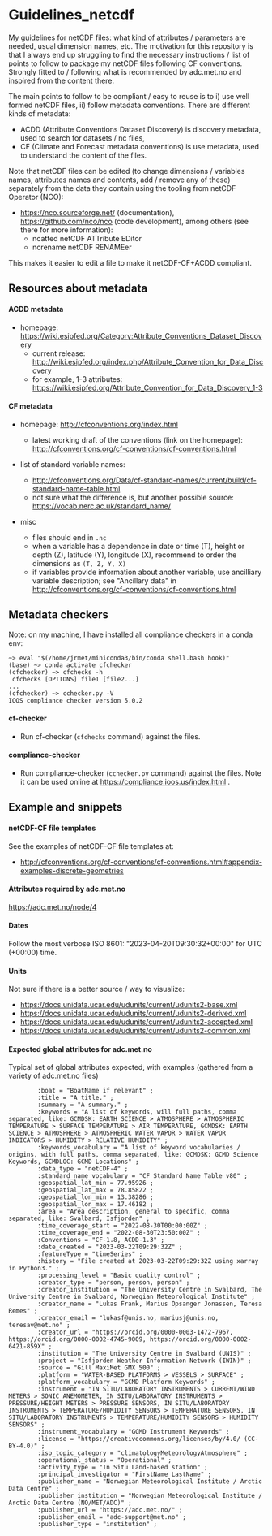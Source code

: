# Guidelines_netcdf

My guidelines for netCDF files: what kind of attributes / parameters are needed, usual dimension names, etc. The motivation for this repository is that I always end up struggling to find the necessary instructions / list of points to follow to package my netCDF files following CF conventions. Strongly fitted to / following what is recommended by adc.met.no and inspired from the content there.

The main points to follow to be compliant / easy to reuse is to i) use well formed netCDF files, ii) follow metadata conventions. There are different kinds of metadata:

- ACDD (Attribute Conventions Dataset Discovery) is discovery metadata, used to search for datasets / nc files,
- CF (Climate and Forecast metadata conventions) is use metadata, used to understand the content of the files.

Note that netCDF files can be edited (to change dimensions / variables names, attributes names and contents, add / remove any of these) separately from the data they contain using the tooling from netCDF Operator (NCO):

- https://nco.sourceforge.net/ (documentation), https://github.com/nco/nco (code development), among others (see there for more information):
  - ncatted netCDF ATTribute EDitor
  - ncrename netCDF RENAMEer

This makes it easier to edit a file to make it netCDF-CF+ACDD compliant.

## Resources about metadata

#### ACDD metadata

- homepage: https://wiki.esipfed.org/Category:Attribute_Conventions_Dataset_Discovery
  - current release: http://wiki.esipfed.org/index.php/Attribute_Convention_for_Data_Discovery
  - for example, 1-3 attributes: https://wiki.esipfed.org/Attribute_Convention_for_Data_Discovery_1-3

#### CF metadata

- homepage: http://cfconventions.org/index.html
  - latest working draft of the conventions (link on the homepage): http://cfconventions.org/cf-conventions/cf-conventions.html

- list of standard variable names:
  - http://cfconventions.org/Data/cf-standard-names/current/build/cf-standard-name-table.html
  - not sure what the difference is, but another possible source: https://vocab.nerc.ac.uk/standard_name/

- misc
  - files should end in ```.nc```
  - when a variable has a dependence in date or time (T), height or depth (Z), latitude (Y), longitude (X), recommend to order the dimensions as ```(T, Z, Y, X)```
  - if variables provide information about another variable, use ancilliary variable description; see "Ancillary data" in http://cfconventions.org/cf-conventions/cf-conventions.html

## Metadata checkers

Note: on my machine, I have installed all compliance checkers in a conda env:

```
~> eval "$(/home/jrmet/miniconda3/bin/conda shell.bash hook)"
(base) ~> conda activate cfchecker
(cfchecker) ~> cfchecks -h
 cfchecks [OPTIONS] file1 [file2...]
...
(cfchecker) ~> cchecker.py -V
IOOS compliance checker version 5.0.2
```

#### cf-checker

- Run cf-checker (```cfchecks``` command) against the files.

#### compliance-checker

- Run compliance-checker (```cchecker.py``` command) against the files. Note it can be used online at https://compliance.ioos.us/index.html .

## Example and snippets

#### netCDF-CF file templates

See the examples of netCDF-CF file templates at:

- http://cfconventions.org/cf-conventions/cf-conventions.html#appendix-examples-discrete-geometries

#### Attributes **required** by adc.met.no

https://adc.met.no/node/4

#### Dates

Follow the most verbose ISO 8601: "2023-04-20T09:30:32+00:00" for UTC (+00:00) time.

#### Units

Not sure if there is a better source / way to visualize:

- https://docs.unidata.ucar.edu/udunits/current/udunits2-base.xml
- https://docs.unidata.ucar.edu/udunits/current/udunits2-derived.xml
- https://docs.unidata.ucar.edu/udunits/current/udunits2-accepted.xml
- https://docs.unidata.ucar.edu/udunits/current/udunits2-common.xml

#### Expected global attributes for adc.met.no

Typical set of global attributes expected, with examples (gathered from a variety of adc.met.no files)

```
		:boat = "BoatName if relevant" ;
		:title = "A title." ;
		:summary = "A summary." ;
		:keywords = "A list of keywords, will full paths, comma separated, like: GCMDSK: EARTH SCIENCE > ATMOSPHERE > ATMOSPHERIC TEMPERATURE > SURFACE TEMPERATURE > AIR TEMPERATURE, GCMDSK: EARTH SCIENCE > ATMOSPHERE > ATMOSPHERIC WATER VAPOR > WATER VAPOR INDICATORS > HUMIDITY > RELATIVE HUMIDITY" ;
		:keywords_vocabulary = "A list of keyword vocabularies / origins, with full paths, comma separated, like: GCMDSK: GCMD Science Keywords, GCMDLOC: GCMD Locations" ;
		:data_type = "netCDF-4" ;
		:standard_name_vocabulary = "CF Standard Name Table v80" ;
		:geospatial_lat_min = 77.95926 ;
		:geospatial_lat_max = 78.85822 ;
		:geospatial_lon_min = 13.38286 ;
		:geospatial_lon_max = 17.46182 ;
		:area = "Area description, general to specific, comma separated, like: Svalbard, Isfjorden" ;
		:time_coverage_start = "2022-08-30T00:00:00Z" ;
		:time_coverage_end = "2022-08-30T23:50:00Z" ;
		:Conventions = "CF-1.8, ACDD-1.3" ;
		:date_created = "2023-03-22T09:29:32Z" ;
		:featureType = "timeSeries" ;
		:history = "File created at 2023-03-22T09:29:32Z using xarray in Python3." ;
		:processing_level = "Basic quality control" ;
		:creator_type = "person, person, person" ;
		:creator_institution = "The University Centre in Svalbard, The University Centre in Svalbard, Norwegian Meteorological Institute" ;
		:creator_name = "Lukas Frank, Marius Opsanger Jonassen, Teresa Remes" ;
		:creator_email = "lukasf@unis.no, mariusj@unis.no, teresav@met.no" ;
		:creator_url = "https://orcid.org/0000-0003-1472-7967, https://orcid.org/0000-0002-4745-9009, https://orcid.org/0000-0002-6421-859X" ;
		:institution = "The University Centre in Svalbard (UNIS)" ;
		:project = "Isfjorden Weather Information Network (IWIN)" ;
		:source = "Gill MaxiMet GMX 500" ;
		:platform = "WATER-BASED PLATFORMS > VESSELS > SURFACE" ;
		:platform_vocabulary = "GCMD Platform Keywords" ;
		:instrument = "IN SITU/LABORATORY INSTRUMENTS > CURRENT/WIND METERS > SONIC ANEMOMETER, IN SITU/LABORATORY INSTRUMENTS > PRESSURE/HEIGHT METERS > PRESSURE SENSORS, IN SITU/LABORATORY INSTRUMENTS > TEMPERATURE/HUMIDITY SENSORS > TEMPERATURE SENSORS, IN SITU/LABORATORY INSTRUMENTS > TEMPERATURE/HUMIDITY SENSORS > HUMIDITY SENSORS" ;
		:instrument_vocabulary = "GCMD Instrument Keywords" ;
		:license = "https://creativecommons.org/licenses/by/4.0/ (CC-BY-4.0)" ;
		:iso_topic_category = "climatologyMeteorologyAtmosphere" ;
		:operational_status = "Operational" ;
		:activity_type = "In Situ Land-based station" ;
		:principal_investigator = "FirstName LastName" ;
		:publisher_name = "Norwegian Meteorological Institute / Arctic Data Centre" ;
		:publisher_institution = "Norwegian Meteorological Institute / Arctic Data Centre (NO/MET/ADC)" ;
		:publisher_url = "https://adc.met.no/" ;
		:publisher_email = "adc-support@met.no" ;
		:publisher_type = "institution" ;
```
